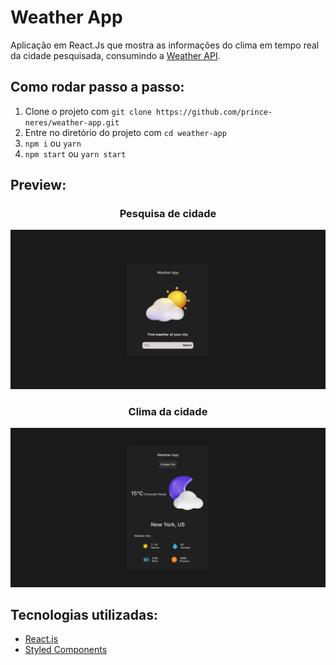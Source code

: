 # Weather App

Aplicação em React.Js que mostra as informações do clima em tempo real da cidade pesquisada, consumindo a [Weather API](https://openweathermap.org/api).

## Como rodar passo a passo:

1. Clone o projeto com `git clone https://github.com/prince-neres/weather-app.git`
2. Entre no diretório do projeto com `cd weather-app`
3. `npm i` ou `yarn`
4. `npm start` ou `yarn start`

## Preview:

<h3 align="center">Pesquisa de cidade</h3>
<div align="center">
  <img src="public/previews/search-city-weather.jpg" >
</div>

<h3 align="center">Clima da cidade</h3>
<div align="center">
  <img src="public/previews/city-weather.jpg" >
</div>

## Tecnologias utilizadas:

- [React.js](https://pt-br.reactjs.org/)
- [Styled Components](https://styled-components.com/)
